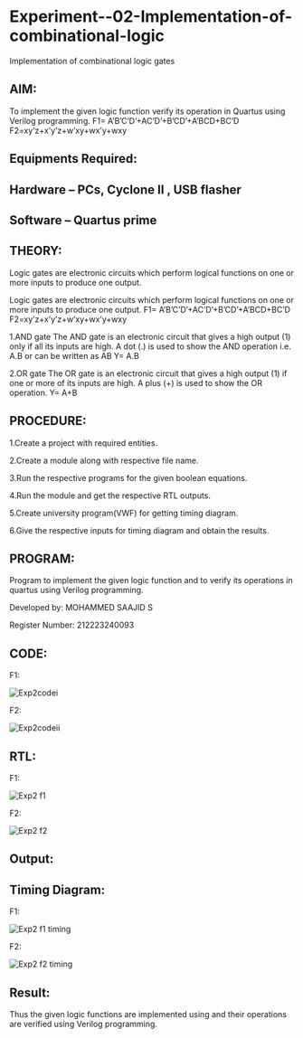 # Experiment--02-Implementation-of-combinational-logic
Implementation of combinational logic gates
 
## AIM:
To implement the given logic function verify its operation in Quartus using Verilog programming.
 F1= A’B’C’D’+AC’D’+B’CD’+A’BCD+BC’D
F2=xy’z+x’y’z+w’xy+wx’y+wxy
 
 
 
## Equipments Required:
## Hardware – PCs, Cyclone II , USB flasher
## Software – Quartus prime
## THEORY:
Logic gates are electronic circuits which perform logical functions on one or more inputs to produce one output.

Logic gates are electronic circuits which perform logical functions on one or more inputs to produce one output. F1= A’B’C’D’+AC’D’+B’CD’+A’BCD+BC’D F2=xy’z+x’y’z+w’xy+wx’y+wxy

1.AND gate The AND gate is an electronic circuit that gives a high output (1) only if all its inputs are high. A dot (.) is used to show the AND operation i.e. A.B or can be written as AB Y= A.B

2.OR gate The OR gate is an electronic circuit that gives a high output (1) if one or more of its inputs are high. A plus (+) is used to show the OR operation. Y= A+B

## PROCEDURE:
1.Create a project with required entities.

2.Create a module along with respective file name.

3.Run the respective programs for the given boolean equations.

4.Run the module and get the respective RTL outputs.

5.Create university program(VWF) for getting timing diagram.

6.Give the respective inputs for timing diagram and obtain the results.

## PROGRAM:

Program to implement the given logic function and to verify its operations in quartus using Verilog programming.

Developed by: MOHAMMED SAAJID S

Register Number: 212223240093

## CODE:

F1:

![Exp2codei](https://github.com/Confusion7/Experiment--02-Implementation-of-combinational-logic-/assets/141727149/2dc928a7-6ecb-45e2-975a-81662c9835b3)


 F2:

![Exp2codeii](https://github.com/Confusion7/Experiment--02-Implementation-of-combinational-logic-/assets/141727149/80a91f98-6bb8-40ac-a8a4-d5709ab54f17)

 
## RTL:
F1:

![Exp2 f1](https://github.com/Confusion7/Experiment--02-Implementation-of-combinational-logic-/assets/141727149/0a44e6c9-dd11-44ee-abb7-617401f2c325)

F2:

![Exp2 f2](https://github.com/Confusion7/Experiment--02-Implementation-of-combinational-logic-/assets/141727149/dc0b03ab-4ebc-4aa6-807c-aa9572fa440d)


## Output:
## Timing Diagram:
F1:

![Exp2 f1 timing](https://github.com/Confusion7/Experiment--02-Implementation-of-combinational-logic-/assets/141727149/76387106-9266-4a40-9779-66cab3a9854d)

F2:

![Exp2 f2 timing](https://github.com/Confusion7/Experiment--02-Implementation-of-combinational-logic-/assets/141727149/5f7559cd-ee59-44bf-84e0-7f7ff804bc82)


## Result:
Thus the given logic functions are implemented using  and their operations are verified using Verilog programming.
